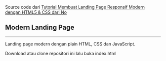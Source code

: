Source code dari [Tutorial Membuat Landing Page Responsif Modern dengan HTML5 & CSS dari No](https://liataja.id/tutorial/belajar-css-dasar)

## Modern Landing Page
---
Landing page modern dengan plain HTML, CSS dan JavaScript.

Download atau clone repositori ini lalu buka index.html


